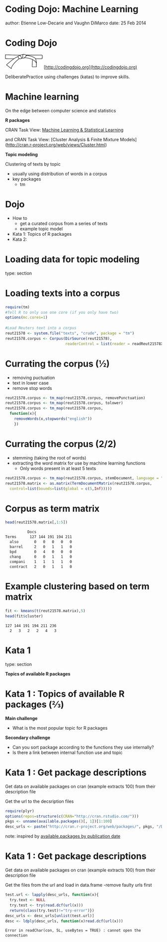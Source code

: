 Coding Dojo: Machine Learning
========================================================
author: Etienne Low-Decarie and Vaughn DiMarco
date: 25 Feb 2014

Coding Dojo
========================================================

![Coding_dojo](dojo_logo.png)
[http://codingdojo.org](http://codingdojo.org)

DeliberatePractice using challenges (katas) to improve skills.

Machine learning
=====

On the edge between computer science and statistics

**R packages**

CRAN Task View: [Machine Learning & Statistical Learning](http://cran.r-project.org/web/views/MachineLearning.html)

and CRAN Task View: [Cluster Analysis & Finite Mixture Models] (http://cran.r-project.org/web/views/Cluster.html)

**Topic modeling**

Clustering of texts by topic
- usually using distribution of words in a corpus
- key packages
  - tm


Dojo
=====

- How to
  - get a curated corpus from a series of texts
  - example topic model
- Kata 1: Topics of R packages
- Kata 2: 

Loading data for topic modeling 
=======================================================
type: section

Loading texts into a corpus
=======================================================



```r
require(tm)
#Tell R to only use one core (if you only have two)
options(mc.cores=1)

#Load Reuters text into a corpus
reut21578 <- system.file("texts", "crude", package = "tm")
reut21578.corpus <- Corpus(DirSource(reut21578),
                           readerControl = list(reader = readReut21578XMLasPlain))
```


Currating the corpus (½)
========================================================

- removing puctuation
- text in lower case
- remove stop words

```r
reut21578.corpus <- tm_map(reut21578.corpus, removePunctuation)
reut21578.corpus <- tm_map(reut21578.corpus, tolower)
reut21578.corpus <- tm_map(reut21578.corpus,
  function(x){
    removeWords(x,stopwords("english"))
    })
```



Currating the corpus (2/2)
========================================================
- stemming (taking the root of words)
- extracting the word matrix for use by machine learning functions
  - Only words present in at least 5 texts
  

```r
reut21578.corpus <- tm_map(reut21578.corpus, stemDocument, language = "english")
reut21578.matrix <- as.matrix(TermDocumentMatrix(reut21578.corpus,
  control=list(bounds=list(global = c(5,Inf)))))
```


Corpus as term matrix
========================================================


```r
head(reut21578.matrix[,1:5])
```

```
          Docs
Terms      127 144 191 194 211
  also       0   0   0   0   0
  barrel     2   0   1   1   0
  bpd        0   4   0   0   0
  chang      0   0   1   1   0
  compani    1   1   1   1   0
  contract   2   0   1   1   0
```



Example clustering based on term matrix
========================================================


```r
fit <- kmeans(t(reut21578.matrix),5)
head(fit$cluster)
```

```
127 144 191 194 211 236 
  2   3   2   2   4   3 
```



Kata 1
=====================
type: section

**Topics of available R packages**

Kata 1 : Topics of available R packages (⅔)
========================================================

**Main challenge**

- What is the most popular topic for R packages

**Secondary challenge**
- Can you sort package according to the functions they use internally?
- Is there a link between internal function use and topic

Kata 1 : Get package descriptions
========================================================

Get data on available packages on cran (example extracts 100)
from their description file

Get the url to the decsription files

```r
require(plyr)
options(repos=structure(c(CRAN="http://cran.rstudio.com/")))
pkgs <- unname(available.packages()[, 1])[1:100]
desc_urls <- paste("http://cran.r-project.org/web/packages/", pkgs, "/DESCRIPTION", sep = "")
```

note: inspired by [available.packages by publication date](http://stackoverflow.com/questions/8722233/available-packages-by-publication-date)

Kata 1 : Get package descriptions
========================================================

Get data on available packages on cran (example extracts 100)
from their description file

Get the files from the url and load in data.frame
  -remove faulty urls first

```r
test.url <- lapply(desc_urls, function(x){ 
  try.text <- NULL
  try.test <- try(read.dcf(url(x)))
  return(class(try.test)!="try-error")})
desc_urls <- desc_urls[unlist(test.url)]
desc <- ldply(desc_urls, function(x)read.dcf(url(x)))
```










```
Error in readChar(con, 5L, useBytes = TRUE) : cannot open the connection
```
